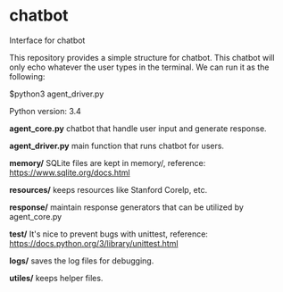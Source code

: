 # chatbot
Interface for chatbot

This repository provides a simple structure for chatbot. This chatbot will only echo whatever the user types in the terminal. We can run it as the following:

$python3 agent_driver.py


Python version: 3.4

**agent_core.py** chatbot that handle user input and generate response.

**agent_driver.py** main function that runs chatbot for users.

**memory/** SQLite files are kept in memory/, reference: https://www.sqlite.org/docs.html

**resources/** keeps resources like Stanford Corelp, etc.

**response/** maintain response generators that can be utilized by agent_core.py

**test/** It's nice to prevent bugs with unittest, reference: https://docs.python.org/3/library/unittest.html

**logs/** saves the log files for debugging.

**utiles/** keeps helper files.









